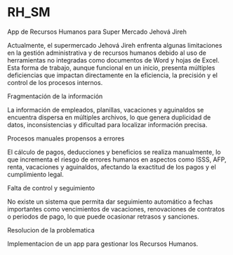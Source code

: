 
# RH_SM
App de Recursos Humanos para Super Mercado Jehová Jireh


Actualmente, el supermercado Jehová Jireh enfrenta algunas limitaciones en la gestión administrativa y de recursos humanos debido al uso de herramientas no integradas como documentos de Word y hojas de Excel. Esta forma de trabajo, aunque funcional en un inicio, presenta múltiples deficiencias que impactan directamente en la eficiencia, la precisión y el control de los procesos internos. 

 

Fragmentación de la información 

La información de empleados, planillas, vacaciones y aguinaldos se encuentra dispersa en múltiples archivos, lo que genera duplicidad de datos, inconsistencias y dificultad para localizar información precisa. 

 

Procesos manuales propensos a errores 

El cálculo de pagos, deducciones y beneficios se realiza manualmente, lo que incrementa el riesgo de errores humanos en aspectos como ISSS, AFP, renta, vacaciones y aguinaldos, afectando la exactitud de los pagos y el cumplimiento legal. 

 

Falta de control y seguimiento 

No existe un sistema que permita dar seguimiento automático a fechas importantes como vencimientos de vacaciones, renovaciones de contratos o periodos de pago, lo que puede ocasionar retrasos y sanciones. 

Resolucion de la problematica

Implementacion de un app para gestionar los Recursos Humanos.
